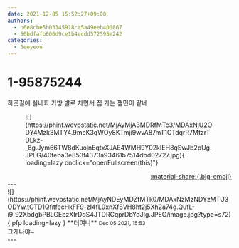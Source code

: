 ```yaml
---
date: 2021-12-05 15:52:27+09:00
authors:
  - b6e8cbe5b03145918ca5a49eeb400867
  - 56bdfafb606d9ce1b4ecdd572595e242
categories:
  - Seoyeon
---
```


# 1-95875244

<div class="post-container" markdown="1">
<div class="content-container md-sidebar__scrollwrap" markdown="1">

하굣길에 실내화 가방 발로 차면서 집 가는 잼민이 같네
<figure markdown="1">
![](https://phinf.wevpstatic.net/MjAyMjA3MDRfMTc3/MDAxNjU2ODY4Mzk3MTY4.9meK3qWOy8KTmji9wvA87mT1CTdqrR7MtzrTDLkz-_8g.Jym66TW8dKuoinEqtxXJAE4WMH9Y02kIEH8qSwJb2pUg.JPEG/40feba3e853f4373a93461b7514dbd02727.jpg){ loading=lazy onclick="openFullscreen(this)"}
</figure>


</div>
</div>

<div style="text-align: right;" markdown="1">
<a href="https://weverse.io/fromis9/fanpost/1-95875244" style="text-align: right;">:material-share:{.big-emoji}</a>
</div>
---

<div class="comments-container md-sidebar__scrollwrap" markdown="1">
<div class="comment" markdown="1">
<div class='id-container' markdown="1">
![](https://phinf.wevpstatic.net/MjAyNDEyMDZfMTk0/MDAxNzMzNDYzMTU3ODYw.tGTD1QfitfecHkFF9-zI4fL0xnXf8VH8ht2j5Xh2a74g.QufL-i9_92XbdgbPBLGEpzXIrDqS4JTDRCqprDbYdJIg.JPEG/image.jpg?type=s72){ pfp loading=lazy }
**<span class="artist">더여니</span>** <small>Dec 05 2021, 15:53</small><br>
</div>
<div class='comment-body' markdown="1">
그게나야~
</div>
</div>
</div>
---
